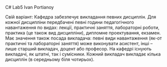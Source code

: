 C# Lab5 Ivan Portianoy

Свій варіант: Кафедра забезпечує викладання певних дисциплін. Для кожної дисципліни передбачені певні години педагогічного навантаження по видах: 
лекції, практичні заняття, лабораторні роботи, практика (це також вид дисципліни), дипломне проектування, екзамен. Має значення також посада викладача: певні види навантаження (як-от практичні та лабораторні заняття) 
може виконувати асистент, інші – лише старший викладач, доцент або професор.
На кафедрі існують викладачі, як штатні, так і сумісники. Кожний викладач викладає кілька дисциплін (в середньому біля чотирьох).
